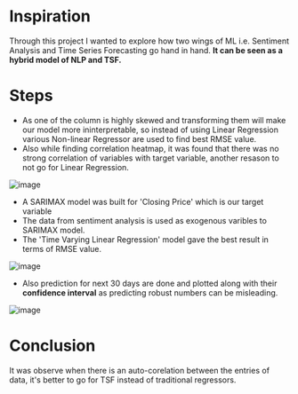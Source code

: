 # Inspiration
Through this project I wanted to explore how two wings of ML i.e. Sentiment Analysis and Time Series Forecasting go hand in hand.
**It can be seen as a hybrid model of NLP and TSF.**

# Steps
* As one of the column is highly skewed and transforming them will make our model more ininterpretable, so instead of using Linear Regression various Non-linear Regressor 
are used to find best RMSE value.
* Also while finding correlation heatmap, it was found that there was no strong correlation of variables with target variable, another resason to not go for Linear Regression.

 ![image](https://user-images.githubusercontent.com/102746816/163028700-f9be35ce-d80a-4a64-8fa3-9adde093cc6f.png)
* A SARIMAX model was built for 'Closing Price' which is our target variable
* The data from sentiment analysis is used as exogenous varibles to SARIMAX model.
* The 'Time Varying Linear Regression' model gave the best result in terms of RMSE value.

 ![image](https://user-images.githubusercontent.com/102746816/163111816-af8ffb0a-759a-4fcd-ba84-d12f944c9e17.png)

* Also prediction for next 30 days are done and plotted along with their **confidence interval** as predicting robust numbers can be misleading.

![image](https://user-images.githubusercontent.com/102746816/163111974-0454efda-e3ce-4660-8921-d6c8e1e0e461.png)

# Conclusion
 It was observe when there is an auto-corelation between the entries of data, it's better to go for TSF instead of traditional regressors.

